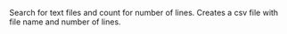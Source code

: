Search for text files and count for number of lines. 
Creates a csv file with file name and number of lines.